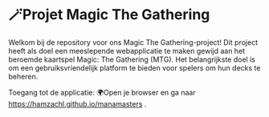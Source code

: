 <h1>🪄Projet Magic The Gathering</h1>
Welkom bij de repository voor ons Magic The Gathering-project! Dit project heeft als doel een meeslepende webapplicatie te maken gewijd aan het beroemde kaartspel Magic: The Gathering (MTG). Het belangrijkste doel is om een gebruiksvriendelijk platform te bieden voor spelers om hun decks te beheren.

Toegang tot de applicatie:
🌍Open je browser en ga naar https://hamzachl.github.io/manamasters .
